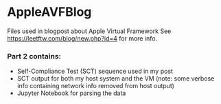 # AppleAVFBlog
Files used in blogpost about Apple Virtual Framework
See https://leetftw.com/blog/new.php?id=4 for more info.

### Part 2 contains:
- Self-Compliance Test (SCT) sequence used in my post
- SCT output for both my host system and the VM
  (note: some verbose info containing network info removed from host output)
- Jupyter Notebook for parsing the data
